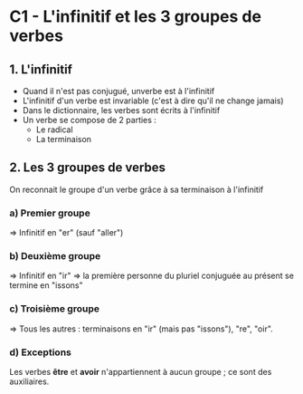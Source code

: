 # C1 - L'infinitif et les 3 groupes de verbes
## 1. L'infinitif

* Quand il n'est pas conjugué, unverbe est à l'infinitif
* L'infinitif d'un verbe est invariable (c'est à dire qu'il ne change jamais)
* Dans le dictionnaire, les verbes sont écrits à l'infinitif
* Un verbe se compose de 2 parties :
  * Le radical
  * La terminaison

## 2. Les 3 groupes de verbes

On reconnait le groupe d'un verbe grâce à sa terminaison à l'infinitif

### a) Premier groupe
=> Infinitif en "er" (sauf "aller")

### b) Deuxième groupe
=> Infinitif en "ir"
=> la première personne du pluriel conjuguée au présent se termine en "issons"

### c) Troisième groupe
=> Tous les autres : terminaisons en "ir" (mais pas "issons"), "re", "oir".

### d) Exceptions
Les verbes **être** et **avoir** n'appartiennent à aucun groupe ; ce sont des auxiliaires.